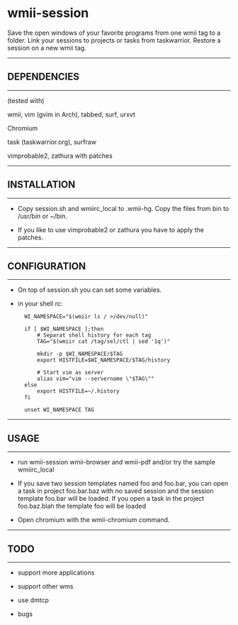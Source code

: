 wmii-session
==============================================================================

Save the open windows of your favorite programs from one wmii tag to a folder.
Link your sessions to projects or tasks from taskwarrior.
Restore a session on a new wmii tag. 


------------------------------------------------------------------------------
## DEPENDENCIES 
------------------------------------------------------------------------------

(tested with)

wmii, vim (gvim in Arch), tabbed, surf, urxvt

Chromium

task (taskwarrior.org), surfraw

vimprobable2, zathura with patches


------------------------------------------------------------------------------
## INSTALLATION
------------------------------------------------------------------------------

* Copy session.sh and wmiirc_local to .wmii-hg. Copy the files from bin to
  /usr/bin or ~/bin.

* If you like to use vimprobable2 or zathura you have to apply the patches.


------------------------------------------------------------------------------
## CONFIGURATION
------------------------------------------------------------------------------

* On top of session.sh you can set some variables.

* in your shell rc:

        WI_NAMESPACE="$(wmiir ls / >/dev/null)"

        if [ $WI_NAMESPACE ];then
            # Separat shell history for each tag
            TAG="$(wmiir cat /tag/sel/ctl | sed '1q')"
            
            mkdir -p $WI_NAMESPACE/$TAG
            export HISTFILE=$WI_NAMESPACE/$TAG/history
            
            # Start vim as server
            alias vim="vim --servername \"$TAG\""
        else
            export HISTFILE=~/.history
        fi

        unset WI_NAMESPACE TAG


------------------------------------------------------------------------------
## USAGE
------------------------------------------------------------------------------

* run wmii-session wmii-browser and wmii-pdf and/or try the sample wmiirc_local

* If you save two session templates named foo and foo.bar, you can open a task
  in project foo.bar.baz with no saved session and the session template foo.bar
  will be loaded. If you open a task in the project foo.baz.blah the template
  foo will be loaded

* Open chromium with the wmii-chromium command.


------------------------------------------------------------------------------
## TODO
------------------------------------------------------------------------------

* support more applications

* support other wms

* use dmtcp

* bugs
